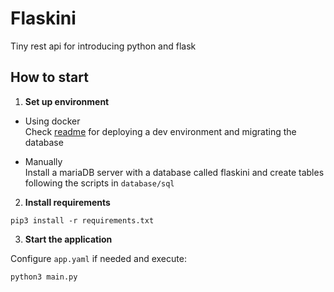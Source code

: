 # Flaskini

Tiny rest api for introducing python and flask 

## How to start

1. **Set up environment**

- Using docker  
    Check [readme](deploy/README.md) for deploying a dev environment and migrating the database

- Manually  
    Install a mariaDB server with a database called flaskini and create tables following the scripts in `database/sql`
  
2. **Install requirements**

```pip3 install -r requirements.txt```
   
3. **Start the application**  

Configure `app.yaml` if needed and execute:

```python3 main.py```
